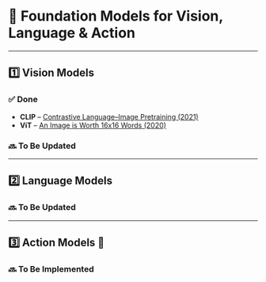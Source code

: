 # 🧠  Foundation Models for Vision, Language & Action

---

## 1️⃣ Vision Models

### ✅ Done
- **CLIP** – [Contrastive Language–Image Pretraining (2021)](https://arxiv.org/abs/2103.00020)
- **ViT** – [An Image is Worth 16x16 Words (2020)](https://arxiv.org/abs/2010.11929)

### 🔜 To Be Updated

---

## 2️⃣ Language Models

### 🔜 To Be Updated

---
 
## 3️⃣ Action Models 🤖

### 🔜 To Be Implemented

